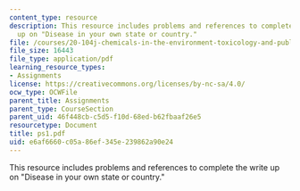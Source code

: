 ```yaml
---
content_type: resource
description: This resource includes problems and references to complete the write
  up on "Disease in your own state or country."
file: /courses/20-104j-chemicals-in-the-environment-toxicology-and-public-health-be-104j-spring-2005/e6af6660c05a86ef345e239862a90e24_ps1.pdf
file_size: 16443
file_type: application/pdf
learning_resource_types:
- Assignments
license: https://creativecommons.org/licenses/by-nc-sa/4.0/
ocw_type: OCWFile
parent_title: Assignments
parent_type: CourseSection
parent_uid: 46f448cb-c5d5-f10d-68ed-b62fbaaf26e5
resourcetype: Document
title: ps1.pdf
uid: e6af6660-c05a-86ef-345e-239862a90e24
---
```

This resource includes problems and references to complete the write up on "Disease in your own state or country."